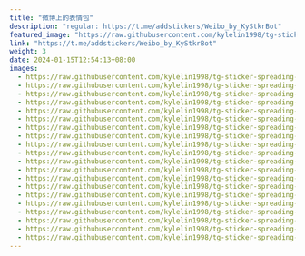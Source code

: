 ```yaml
---
title: "微博上的表情包"
description: "regular: https://t.me/addstickers/Weibo_by_KyStkrBot"
featured_image: "https://raw.githubusercontent.com/kylelin1998/tg-sticker-spreading-worldwide-images/main/img/2e334fba-91d2-4a59-b063-a9dd78c55b2b.jpg"
link: "https://t.me/addstickers/Weibo_by_KyStkrBot"
weight: 3
date: 2024-01-15T12:54:13+08:00
images:
  - https://raw.githubusercontent.com/kylelin1998/tg-sticker-spreading-worldwide-images/main/img/2e334fba-91d2-4a59-b063-a9dd78c55b2b.jpg
  - https://raw.githubusercontent.com/kylelin1998/tg-sticker-spreading-worldwide-images/main/img/807f2266-d2c4-4e96-b691-9faab55c0fb7.jpg
  - https://raw.githubusercontent.com/kylelin1998/tg-sticker-spreading-worldwide-images/main/img/5c50169b-e9ca-45b0-84bf-828adce17e16.jpg
  - https://raw.githubusercontent.com/kylelin1998/tg-sticker-spreading-worldwide-images/main/img/0e469553-7c45-40fe-a15a-841f99ac7e98.jpg
  - https://raw.githubusercontent.com/kylelin1998/tg-sticker-spreading-worldwide-images/main/img/d1b01da9-4cd6-432f-9e9d-1a0450a308cf.jpg
  - https://raw.githubusercontent.com/kylelin1998/tg-sticker-spreading-worldwide-images/main/img/7f453745-f73d-44ba-932c-6dd59da37a5d.jpg
  - https://raw.githubusercontent.com/kylelin1998/tg-sticker-spreading-worldwide-images/main/img/5e2cf633-e044-41cd-aeda-a94ead1fa610.jpg
  - https://raw.githubusercontent.com/kylelin1998/tg-sticker-spreading-worldwide-images/main/img/cd4d563c-9b6e-4e9f-8bfc-08485a09eb1f.jpg
  - https://raw.githubusercontent.com/kylelin1998/tg-sticker-spreading-worldwide-images/main/img/c3b85a20-936c-42bf-b042-5b861b8f8ac9.jpg
  - https://raw.githubusercontent.com/kylelin1998/tg-sticker-spreading-worldwide-images/main/img/3da0be63-b6fa-4d96-9450-7509df828235.jpg
  - https://raw.githubusercontent.com/kylelin1998/tg-sticker-spreading-worldwide-images/main/img/45e93e2c-97a8-4a6b-85e1-c5d6da69bfc6.jpg
  - https://raw.githubusercontent.com/kylelin1998/tg-sticker-spreading-worldwide-images/main/img/98779463-829b-4d6c-8a78-62c0358b80ee.jpg
  - https://raw.githubusercontent.com/kylelin1998/tg-sticker-spreading-worldwide-images/main/img/b9775023-3890-441c-8345-2477e8876491.jpg
  - https://raw.githubusercontent.com/kylelin1998/tg-sticker-spreading-worldwide-images/main/img/4519101b-4401-4bee-a169-bc4830aa31bb.jpg
  - https://raw.githubusercontent.com/kylelin1998/tg-sticker-spreading-worldwide-images/main/img/86218340-8e6f-4c25-bcc5-c759dfb973a8.jpg
  - https://raw.githubusercontent.com/kylelin1998/tg-sticker-spreading-worldwide-images/main/img/42f45277-932e-41c9-897c-4526c05ef40d.jpg
  - https://raw.githubusercontent.com/kylelin1998/tg-sticker-spreading-worldwide-images/main/img/db77f4ee-f531-4031-8857-ddd622a63051.jpg
  - https://raw.githubusercontent.com/kylelin1998/tg-sticker-spreading-worldwide-images/main/img/ab397cfb-3ba5-4857-b0c0-f4a6af24a624.jpg
  - https://raw.githubusercontent.com/kylelin1998/tg-sticker-spreading-worldwide-images/main/img/5714b148-a90b-4fbe-b793-1fa7b1b4fd0c.jpg
  - https://raw.githubusercontent.com/kylelin1998/tg-sticker-spreading-worldwide-images/main/img/286d26b5-f44c-481a-a123-b588688b0144.jpg
---
```

